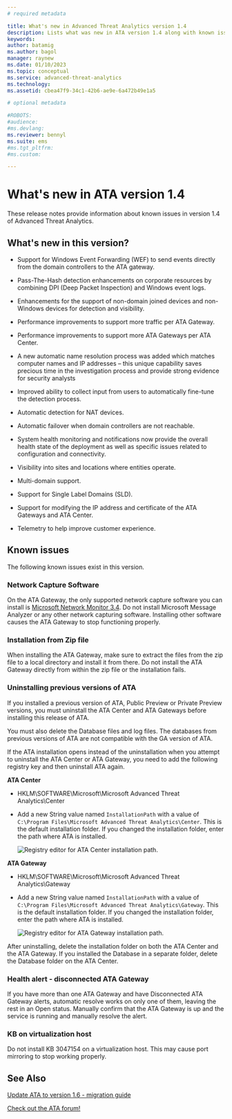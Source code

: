 ```yaml
---
# required metadata

title: What's new in Advanced Threat Analytics version 1.4
description: Lists what was new in ATA version 1.4 along with known issues
keywords:
author: batamig
ms.author: bagol
manager: raynew
ms.date: 01/10/2023
ms.topic: conceptual
ms.service: advanced-threat-analytics
ms.technology:
ms.assetid: cbea47f9-34c1-42b6-ae9e-6a472b49e1a5

# optional metadata

#ROBOTS:
#audience:
#ms.devlang:
ms.reviewer: bennyl
ms.suite: ems
#ms.tgt_pltfrm:
#ms.custom:

---
```


# What&#39;s new in ATA version 1.4

These release notes provide information about known issues in version 1.4 of  Advanced Threat Analytics.

## What's new in this version?

- Support for Windows Event Forwarding (WEF) to send events directly from the domain controllers to the ATA gateway.

- Pass-The-Hash detection enhancements on corporate resources by combining DPI (Deep Packet Inspection) and Windows event logs.

- Enhancements for the support of non-domain joined devices and non-Windows devices for detection and visibility.

- Performance improvements to support more traffic per ATA Gateway.

- Performance improvements to support more ATA Gateways per ATA Center.

- A new automatic name resolution process was added which matches computer names and IP addresses – this unique capability saves precious time in the investigation process and provide strong evidence for security analysts

- Improved ability to collect input from users to automatically fine-tune the detection process.

- Automatic detection for NAT devices.

- Automatic failover when domain controllers are not reachable.

- System health monitoring and notifications now provide the overall health state of the deployment as well as specific issues related to configuration and connectivity.

- Visibility into sites and locations where entities operate.

- Multi-domain support.

- Support for Single Label Domains (SLD).

- Support for modifying the IP address and certificate of the ATA Gateways and ATA Center.

- Telemetry to help improve customer experience.

## Known issues
The following known issues exist in this version.

### Network Capture Software
On the ATA Gateway, the only supported network capture software you can install is [Microsoft Network Monitor 3.4](https://www.microsoft.com/download/details.aspx?id=4865). Do not install Microsoft Message Analyzer or any other network capturing software. Installing other software causes the ATA Gateway to stop functioning properly.

### Installation from Zip file
When installing the ATA Gateway, make sure to extract the files from the zip file to a local directory and install it from there. Do not install the ATA Gateway directly from within the zip file or the installation fails.

### Uninstalling previous versions of ATA
If you installed a previous version of ATA, Public Preview or Private Preview versions, you must uninstall the ATA Center and ATA Gateways before installing this release of ATA.

You must also delete the Database files and log files. The databases from previous versions of ATA are not compatible with the GA version of ATA.

If the ATA installation opens instead of the uninstallation when you attempt to uninstall the ATA Center or ATA Gateway, you need to add the following registry key and then uninstall ATA again.

**ATA Center**

- HKLM\SOFTWARE\Microsoft\Microsoft Advanced Threat Analytics\Center

- Add a new String value named `InstallationPath` with a value of `C:\Program Files\Microsoft Advanced Threat Analytics\Center`. This is the default installation folder. If you changed the installation folder, enter the path where ATA is installed.

    ![Registry editor for ATA Center installation path.](media/ATA-uninstall-center-bug.jpg)

**ATA Gateway**

- HKLM\SOFTWARE\Microsoft\Microsoft Advanced Threat Analytics\Gateway

- Add a new String value named `InstallationPath` with a value of `C:\Program Files\Microsoft Advanced Threat Analytics\Gateway`. This is the default installation folder.  If you changed the installation folder, enter the path where ATA is installed.

    ![Registry editor for ATA Gateway installation path.](media/ATA-GW-uninstall-bug.jpg)

After uninstalling, delete the installation folder on both the ATA Center and the ATA Gateway.  If you installed the Database in a separate folder, delete the Database folder on the ATA Center.

### Health alert - disconnected ATA Gateway
If you have more than one ATA Gateway and have Disconnected ATA Gateway alerts, automatic resolve works on only one of them, leaving the rest in an Open status. Manually confirm that the ATA Gateway is up and the service is running and manually resolve the alert.

### KB on virtualization host
Do not install KB 3047154 on a virtualization host. This may cause port mirroring to stop working properly.

## See Also

[Update ATA to version 1.6 - migration guide](ata-update-1.6-migration-guide.md)

[Check out the ATA forum!](https://social.technet.microsoft.com/Forums/security/home?forum=mata)
